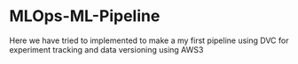 # MLOps-ML-Pipeline
Here we have tried to implemented to make a my first pipeline using DVC for experiment tracking and data versioning using AWS3
